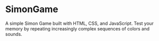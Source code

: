 # SimonGame
A simple Simon Game built with HTML, CSS, and JavaScript. Test your memory by repeating increasingly complex sequences of colors and sounds.
